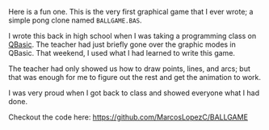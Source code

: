 Here is a fun one.
This is the very first graphical game that I ever wrote; a simple pong clone named `BALLGAME.BAS`.

I wrote this back in high school when I was taking a programming class on [QBasic](https://en.wikipedia.org/wiki/QBasic).
The teacher had just briefly gone over the graphic modes in QBasic.
That weekend, I used what I had learned to write this game.

The teacher had only showed us how to draw points, lines, and arcs;
but that was enough for me to figure out the rest and get the animation to work.

I was very proud when I got back to class and showed everyone what I had done.

Checkout the code here: <https://github.com/MarcosLopezC/BALLGAME>